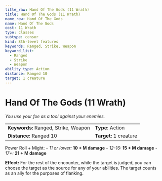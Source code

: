 ```yaml
---
title_raw: Hand Of The Gods (11 Wrath)
title: Hand Of The Gods (11 Wrath)
name_raw: Hand Of The Gods
name: Hand Of The Gods
cost: 11 Wrath
type: classes
subtype: censor
kind: 8th-level features
keywords: Ranged, Strike, Weapon
keyword_list:
  - Ranged
  - Strike
  - Weapon
ability_type: Action
distance: Ranged 10
target: 1 creature
---
```


# Hand Of The Gods (11 Wrath)

*You use your foe as a tool against your enemies.*

|                                      |                        |
| :----------------------------------- | :--------------------- |
| **Keywords:** Ranged, Strike, Weapon | **Type:** Action       |
| **Distance:** Ranged 10              | **Target:** 1 creature |

Power Roll + Might: - *11 or lower:* **10 + M damage** - *12-16:* **15 + M damage** - *17+:* **21 + M damage**

**Effect:** For the rest of the encounter, while the target is judged, you can choose the target as the source for any of your abilities. The target counts as an ally for the purposes of flanking.
